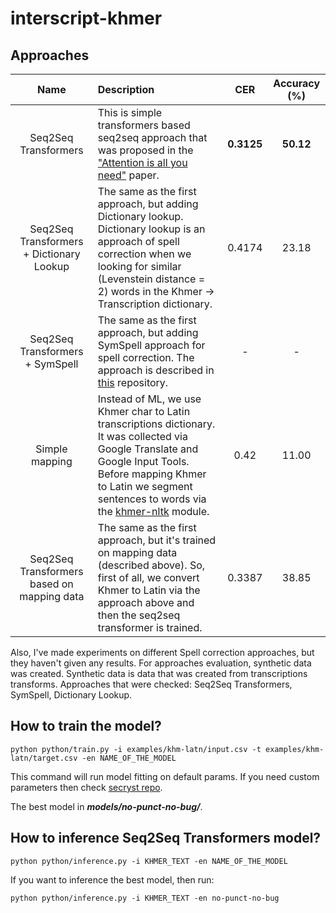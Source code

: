 # interscript-khmer
## Approaches
| Name | Description | CER | Accuracy (%) |
|:----:|:------------|:---:|:------------:|
|Seq2Seq Transformers|This is simple transformers based seq2seq approach that was proposed in the ["Attention is all you need"](https://arxiv.org/pdf/1706.03762.pdf) paper.| **0.3125** | **50.12** |
|Seq2Seq Transformers + Dictionary Lookup | The same as the first approach, but adding Dictionary lookup. Dictionary lookup is an approach of spell correction when we looking for similar (Levenstein distance = 2) words in the Khmer → Transcription dictionary. | 0.4174 | 23.18 |
| Seq2Seq Transformers + SymSpell | The same as the first approach, but adding SymSpell approach for spell correction. The approach is described in [this](https://github.com/wolfgarbe/SymSpell) repository. | - | - |
| Simple mapping | Instead of ML, we use Khmer char to Latin transcriptions dictionary. It was collected via Google Translate and Google Input Tools. Before mapping Khmer to Latin we segment sentences to words via the [khmer-nltk](https://pypi.org/project/khmer-nltk/) module. | 0.42 | 11.00 |
| Seq2Seq Transformers based on mapping data | The same as the first approach, but it's trained on mapping data (described above). So, first of all, we convert Khmer to Latin via the approach above and then the seq2seq transformer is trained. | 0.3387 | 38.85 |

Also, I've made experiments on different Spell correction approaches, but they haven't given any results. For approaches evaluation, synthetic data was created. Synthetic data is data that was created from transcriptions transforms. Approaches that were checked: Seq2Seq Transformers, SymSpell, Dictionary Lookup.

## How to train the model?
```
python python/train.py -i examples/khm-latn/input.csv -t examples/khm-latn/target.csv -en NAME_OF_THE_MODEL
```
This command will run model fitting on default params. If you need custom parameters then check [secryst repo](https://github.com/secryst/secryst).

The best model in ***models/no-punct-no-bug/***.

## How to inference Seq2Seq Transformers model?

```
python python/inference.py -i KHMER_TEXT -en NAME_OF_THE_MODEL
```
If you want to inference the best model, then run:
```
python python/inference.py -i KHMER_TEXT -en no-punct-no-bug
```
